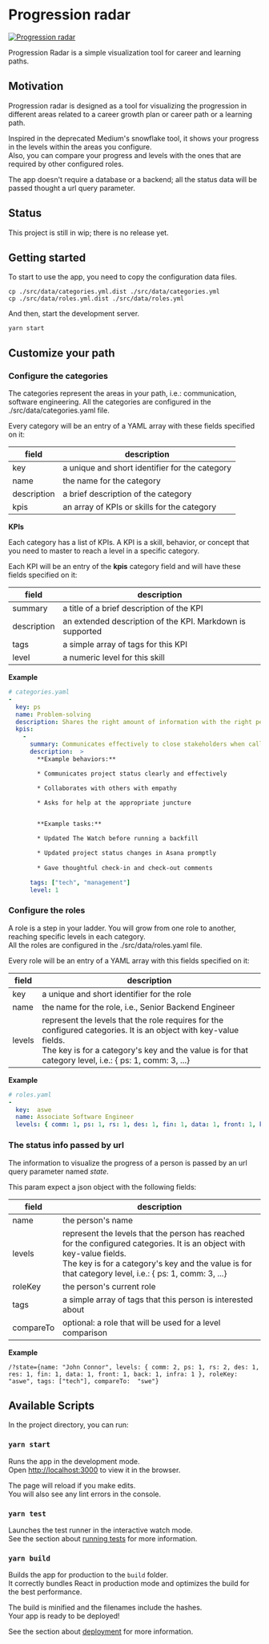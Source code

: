 # Progression radar
[![Progression radar](https://circleci.com/gh/asiermarques/progression-radar.svg?style=svg)](https://app.circleci.com/pipelines/github/asiermarques/progression-radar)

Progression Radar is a simple visualization tool for career and learning paths. 

## Motivation

Progression radar is designed as a tool for visualizing the progression in different areas related to a career growth plan or career path or a learning path.

Inspired in the deprecated Medium's snowflake tool, it shows your progress in the levels within the areas you configure.  
Also, you can compare your progress and levels with the ones that are required by other configured roles.

The app doesn't require a database or a backend; all the status data will be passed thought a url query parameter.

## Status

This project is still in wip; there is no release yet.

## Getting started

To start to use the app, you need to copy the configuration data files.

```
cp ./src/data/categories.yml.dist ./src/data/categories.yml
cp ./src/data/roles.yml.dist ./src/data/roles.yml
```

And then, start the development server.

```
yarn start
```

## Customize your path

### Configure the categories

The categories represent the areas in your path, i.e.: communication, software engineering. All the categories are configured in the ./src/data/categories.yaml file.

Every category will be an entry of a YAML array with these fields specified on it:

| field       | description                                       | 
|-------------|---------------------------------------------------|
| key         | a unique and short identifier for the category   |
| name        | the name for the category                         |
| description | a brief description of the category               |
| kpis        | an array of KPIs or skills for the category       |

**KPIs**

Each category has a list of KPIs. A KPI is a skill, behavior, or concept that you need to master to reach a level in a specific category.  

Each KPI will be an entry of the **kpis** category field and will have these fields specified on it:

| field       | description                                               | 
|-------------|-----------------------------------------------------------|
| summary     | a title of a brief description of the KPI                   |
| description | an extended description of the KPI. Markdown is supported |
| tags        | a simple array of tags for this KPI                       |
| level       | a numeric level for this skill                            |

**Example**

```yaml
# categories.yaml
- 
  key: ps
  name: Problem-solving
  description: Shares the right amount of information with the right people, at the right time, and listens effectively
  kpis: 
    - 
      summary: Communicates effectively to close stakeholders when called upon, and incorporates constructive feedback
      description:  >
        **Example behaviors:**

        * Communicates project status clearly and effectively

        * Collaborates with others with empathy

        * Asks for help at the appropriate juncture  


        **Example tasks:** 

        * Updated The Watch before running a backfill

        * Updated project status changes in Asana promptly
        
        * Gave thoughtful check-in and check-out comments

      tags: ["tech", "management"]
      level: 1
```

### Configure the roles

A role is a step in your ladder. You will grow from one role to another, reaching specific levels in each category.  
All the roles are configured in the ./src/data/roles.yaml file.

Every role will be an entry of a YAML array with this fields specified on it:

| field       | description                                                                       | 
|-------------|-----------------------------------------------------------------------------------|
| key         | a unique and short identifier for the role                                       |
| name        | the name for the role, i.e., Senior Backend Engineer                                |
| levels      | represent the levels that the role requires for the configured categories. It is an object with key-value fields. <br>The key is for a category's key and the value is for that category level, i.e.: { ps: 1, comm: 3, ...} |

**Example**

```yaml
# roles.yaml
-
  key:  aswe
  name: Associate Software Engineer
  levels: { comm: 1, ps: 1, rs: 1, des: 1, fin: 1, data: 1, front: 1, back: 1, infra: 1 }
```

### The status info passed by url

The information to visualize the progress of a person is passed by an url query parameter named *state*. 

This param expect a json object with the following fields:

| field       | description                                                 | 
|-------------|-------------------------------------------------------------|
| name        | the person's name                                           |
| levels      | represent the levels that the person has reached for the configured categories. It is an object with key-value fields. <br>The key is for a category's key and the value is for that category level, i.e.: { ps: 1, comm: 3, ...} | 
| roleKey     | the person's current role                                   |
| tags        | a simple array of tags that this person is interested about |
| compareTo   | optional: a role that will be used for a level comparison   |


**Example**

```
/?state={name: "John Connor", levels: { comm: 2, ps: 1, rs: 2, des: 1, res: 1, fin: 1, data: 1, front: 1, back: 1, infra: 1 }, roleKey: "aswe", tags: ["tech"], compareTo:  "swe"}
```

## Available Scripts

In the project directory, you can run:

### `yarn start`

Runs the app in the development mode.<br />
Open [http://localhost:3000](http://localhost:3000) to view it in the browser.

The page will reload if you make edits.<br />
You will also see any lint errors in the console.

### `yarn test`

Launches the test runner in the interactive watch mode.<br />
See the section about [running tests](https://facebook.github.io/create-react-app/docs/running-tests) for more information.

### `yarn build`

Builds the app for production to the `build` folder.<br />
It correctly bundles React in production mode and optimizes the build for the best performance.

The build is minified and the filenames include the hashes.<br />
Your app is ready to be deployed!

See the section about [deployment](https://facebook.github.io/create-react-app/docs/deployment) for more information.

